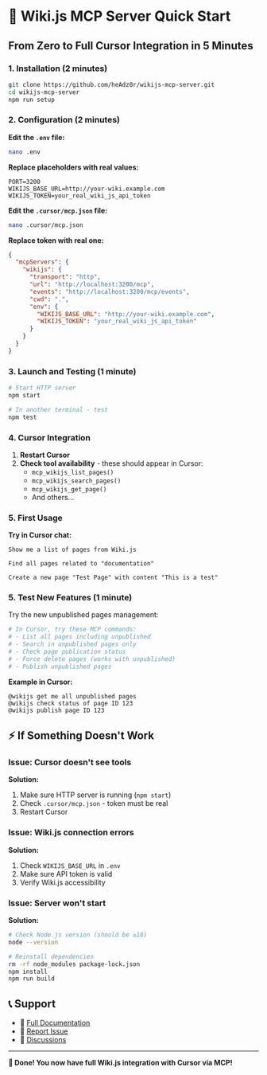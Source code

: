 # 🚀 Wiki.js MCP Server Quick Start

## From Zero to Full Cursor Integration in 5 Minutes

### 1. Installation (2 minutes)

```bash
git clone https://github.com/heAdz0r/wikijs-mcp-server.git
cd wikijs-mcp-server
npm run setup
```

### 2. Configuration (2 minutes)

**Edit the `.env` file:**

```bash
nano .env
```

**Replace placeholders with real values:**

```env
PORT=3200
WIKIJS_BASE_URL=http://your-wiki.example.com
WIKIJS_TOKEN=your_real_wiki_js_api_token
```

**Edit the `.cursor/mcp.json` file:**

```bash
nano .cursor/mcp.json
```

**Replace token with real one:**

```json
{
  "mcpServers": {
    "wikijs": {
      "transport": "http",
      "url": "http://localhost:3200/mcp",
      "events": "http://localhost:3200/mcp/events",
      "cwd": ".",
      "env": {
        "WIKIJS_BASE_URL": "http://your-wiki.example.com",
        "WIKIJS_TOKEN": "your_real_wiki_js_api_token"
      }
    }
  }
}
```

### 3. Launch and Testing (1 minute)

```bash
# Start HTTP server
npm start

# In another terminal - test
npm test
```

### 4. Cursor Integration

1. **Restart Cursor**
2. **Check tool availability** - these should appear in Cursor:
   - `mcp_wikijs_list_pages()`
   - `mcp_wikijs_search_pages()`
   - `mcp_wikijs_get_page()`
   - And others...

### 5. First Usage

**Try in Cursor chat:**

```
Show me a list of pages from Wiki.js
```

```
Find all pages related to "documentation"
```

```
Create a new page "Test Page" with content "This is a test"
```

### 5. Test New Features (1 minute)

Try the new unpublished pages management:

```bash
# In Cursor, try these MCP commands:
# - List all pages including unpublished
# - Search in unpublished pages only
# - Check page publication status
# - Force delete pages (works with unpublished)
# - Publish unpublished pages
```

**Example in Cursor:**

```
@wikijs get me all unpublished pages
@wikijs check status of page ID 123
@wikijs publish page ID 123
```

## ⚡ If Something Doesn't Work

### Issue: Cursor doesn't see tools

**Solution:**

1. Make sure HTTP server is running (`npm start`)
2. Check `.cursor/mcp.json` - token must be real
3. Restart Cursor

### Issue: Wiki.js connection errors

**Solution:**

1. Check `WIKIJS_BASE_URL` in `.env`
2. Make sure API token is valid
3. Verify Wiki.js accessibility

### Issue: Server won't start

**Solution:**

```bash
# Check Node.js version (should be ≥18)
node --version

# Reinstall dependencies
rm -rf node_modules package-lock.json
npm install
npm run build
```

## 📞 Support

- 📖 [Full Documentation](./README.md)
- 🐛 [Report Issue](https://github.com/heAdz0r/wikijs-mcp-server/issues)
- 💬 [Discussions](https://github.com/heAdz0r/wikijs-mcp-server/discussions)

---

**🎉 Done! You now have full Wiki.js integration with Cursor via MCP!**
